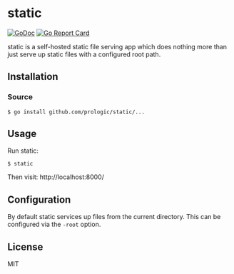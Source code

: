 # static
[![GoDoc](https://godoc.org/github.com/prologic/static?status.svg)](https://godoc.org/github.com/prologic/static)
[![Go Report Card](https://goreportcard.com/badge/github.com/prologic/static)](https://goreportcard.com/report/github.com/prologic/static)

static is a self-hosted static file serving app which does nothing more than
just serve up static files with a configured root path.

## Installation

### Source

```#!bash
$ go install github.com/prologic/static/...
```

## Usage

Run static:

```#!bash
$ static
```

Then visit: http://localhost:8000/

## Configuration

By default static services up files from the current directory. This can be
configured via the `-root` option.

## License

MIT
